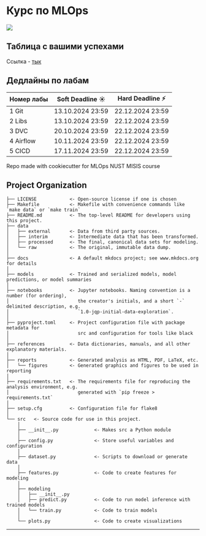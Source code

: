# Курс по MLOps

<a target="_blank" href="https://cookiecutter-data-science.drivendata.org/">
    <img src="https://img.shields.io/badge/CCDS-Project%20template-328F97?logo=cookiecutter" />
</a>

## Таблица с вашими успехами
Ссылка - [тык](https://docs.google.com/spreadsheets/d/1mSGB87lscCV_SEV8mty0V5Y0cbYt3EdKplVU3eWJG0o/edit?usp=sharing)

## Дедлайны по лабам
| Номер лабы | Soft Deadline ☀️ | Hard Deadline ⚡ | 
|------------|-------------------|------------------|
| 1 Git      | 13.10.2024 23:59  | 22.12.2024 23:59 |
| 2 Libs     | 13.10.2024 23:59  | 22.12.2024 23:59 |
| 3 DVC      | 20.10.2024 23:59  | 22.12.2024 23:59 | 
| 4 Airflow  | 10.11.2024 23:59  | 22.12.2024 23:59 | 
| 5 CICD     | 17.11.2024 23:59  | 22.12.2024 23:59 |

Repo made with cookiecutter for MLOps NUST MISIS course

## Project Organization

```
├── LICENSE            <- Open-source license if one is chosen
├── Makefile           <- Makefile with convenience commands like `make data` or `make train`
├── README.md          <- The top-level README for developers using this project.
├── data
│   ├── external       <- Data from third party sources.
│   ├── interim        <- Intermediate data that has been transformed.
│   ├── processed      <- The final, canonical data sets for modeling.
│   └── raw            <- The original, immutable data dump.
│
├── docs               <- A default mkdocs project; see www.mkdocs.org for details
│
├── models             <- Trained and serialized models, model predictions, or model summaries
│
├── notebooks          <- Jupyter notebooks. Naming convention is a number (for ordering),
│                         the creator's initials, and a short `-` delimited description, e.g.
│                         `1.0-jqp-initial-data-exploration`.
│
├── pyproject.toml     <- Project configuration file with package metadata for 
│                         src and configuration for tools like black
│
├── references         <- Data dictionaries, manuals, and all other explanatory materials.
│
├── reports            <- Generated analysis as HTML, PDF, LaTeX, etc.
│   └── figures        <- Generated graphics and figures to be used in reporting
│
├── requirements.txt   <- The requirements file for reproducing the analysis environment, e.g.
│                         generated with `pip freeze > requirements.txt`
│
├── setup.cfg          <- Configuration file for flake8
│
└── src   <- Source code for use in this project.
    │
    ├── __init__.py             <- Makes src a Python module
    │
    ├── config.py               <- Store useful variables and configuration
    │
    ├── dataset.py              <- Scripts to download or generate data
    │
    ├── features.py             <- Code to create features for modeling
    │
    ├── modeling                
    │   ├── __init__.py 
    │   ├── predict.py          <- Code to run model inference with trained models          
    │   └── train.py            <- Code to train models
    │
    └── plots.py                <- Code to create visualizations
```

--------

